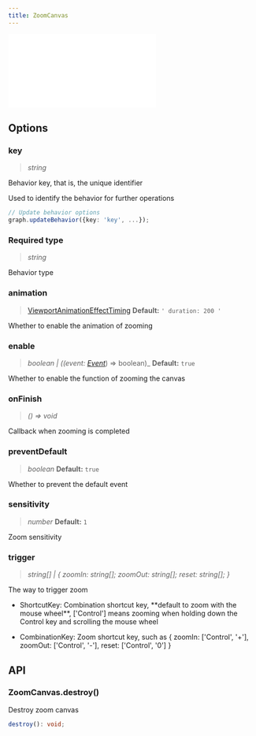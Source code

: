 ```yaml
---
title: ZoomCanvas
---
```


<embed src="@/common/api/behaviors/zoom-canvas.md"></embed>

## Options

### key

> _string_

Behavior key, that is, the unique identifier

Used to identify the behavior for further operations

```typescript
// Update behavior options
graph.updateBehavior({key: 'key', ...});
```

### <Badge type="success">Required</Badge> type

> _string_

Behavior type

### animation

> [ViewportAnimationEffectTiming](/api/graph/option#viewportanimationeffecttiming) **Default:** `' duration: 200 '`

Whether to enable the animation of zooming

### enable

> _boolean \| ((event: [Event](/manual/graph-api/event#事件对象属性)_) => boolean)\_ **Default:** `true`

Whether to enable the function of zooming the canvas

### onFinish

> _() => void_

Callback when zooming is completed

### preventDefault

> _boolean_ **Default:** `true`

Whether to prevent the default event

### sensitivity

> _number_ **Default:** `1`

Zoom sensitivity

### trigger

> _string[]_ _\| { zoomIn:_ _string[]; zoomOut:_ _string[]; reset:_ _string[]; }_

The way to trigger zoom

- ShortcutKey: Combination shortcut key, \*\*default to zoom with the mouse wheel\*\*, ['Control'] means zooming when holding down the Control key and scrolling the mouse wheel

- CombinationKey: Zoom shortcut key, such as { zoomIn: ['Control', '+'], zoomOut: ['Control', '-'], reset: ['Control', '0'] }

## API

### ZoomCanvas.destroy()

Destroy zoom canvas

```typescript
destroy(): void;
```

